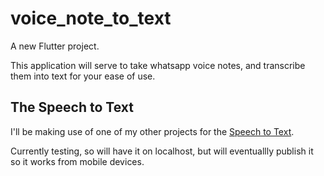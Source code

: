 # voice_note_to_text

A new Flutter project.

This application will serve to take whatsapp voice notes, and transcribe them into text for your ease of use.

## The Speech to Text

I'll be making use of one of my other projects for the [Speech to Text](https://github.com/IsaiahSama/SpeechToTextAPI). 

Currently testing, so will have it on localhost, but will eventuallly publish it so it works from mobile devices.